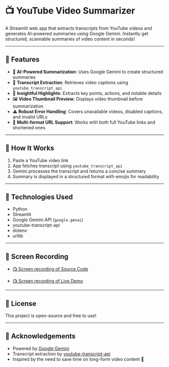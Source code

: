 # 📺 YouTube Video Summarizer

A Streamlit web app that extracts transcripts from YouTube videos and generates AI-powered summaries using Google Gemini. Instantly get structured, scannable summaries of video content in seconds!

---

## 🚀 Features

- 🤖 **AI-Powered Summarization**: Uses Google Gemini to create structured summaries  
- 📝 **Transcript Extraction**: Retrieves video captions using `youtube_transcript_api`  
- 🧠 **Insightful Highlights**: Extracts key points, actions, and notable details  
- 🖼️ **Video Thumbnail Preview**: Displays video thumbnail before summarization  
- ⚠️ **Robust Error Handling**: Covers unavailable videos, disabled captions, and invalid URLs  
- 🔢 **Multi-format URL Support**: Works with both full YouTube links and shortened ones  

---

## 🧠 How It Works

1. Paste a YouTube video link  
2. App fetches transcript using `youtube_transcript_api`  
3. Gemini processes the transcript and returns a concise summary  
4. Summary is displayed in a structured format with emojis for readability  

---

## 🔧 Technologies Used

- Python  
- Streamlit  
- Google Gemini API (`google.genai`)  
- youtube-transcript-api  
- dotenv  
- urllib  

---

## 🎥 Screen Recording

- [📺 Screen recording of Source Code](https://youtu.be/kITRzrvzdok)
 
- [📺 Screen recording of Live Demo](https://youtu.be/-dOhBuA8hS8)

---

## 📃 License

This project is open-source and free to use!

---

## 🙌 Acknowledgements

- Powered by [Google Gemini](https://ai.google.dev/)  
- Transcript extraction by [youtube-transcript-api](https://pypi.org/project/youtube-transcript-api/)  
- Inspired by the need to save time on long-form video content 🎯  
